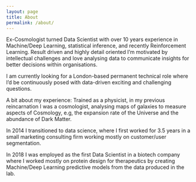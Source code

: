 ```yaml
---
layout: page
title: About
permalink: /about/
---
```


Ex-Cosmologist turned Data Scientist with over 10 years experience in Machine/Deep Learning, statistical inference, and recently Reinforcement Learning. Result driven and highly detail oriented I’m motivated by intellectual challenges and love analysing data to communicate insights for better decisions within organisations. 

I am currently looking for a London-based permanent technical role where I’d be continuously posed with data-driven exciting and challenging questions.


A bit about my experience: 
Trained as a physicist, in my previous reincarnation I was a cosmologist, analysing maps of galaxies to measure aspects of Cosmology, e.g, the expansion rate of the Universe and the abundance of Dark Matter. 

In 2014 I transitioned to data science, where I first worked for 3.5 years in a small marketing consulting firm working mostly on customer/user segmentation. 

In 2018 I was employed as the first Data Scientist in a biotech company where I worked mostly on protein design for therapeutics by creating Machine/Deep Learning predictive models from the data produced in the lab.

